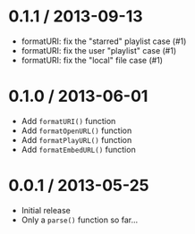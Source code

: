 0.1.1 / 2013-09-13
==================

 - formatURI: fix the "starred" playlist case (#1)
 - formatURI: fix the user "playlist" case (#1)
 - formatURI: fix the "local" file case (#1)

0.1.0 / 2013-06-01
==================

 - Add `formatURI()` function
 - Add `formatOpenURL()` function
 - Add `formatPlayURL()` function
 - Add `formatEmbedURL()` function

0.0.1 / 2013-05-25
==================

 - Initial release
 - Only a `parse()` function so far...
